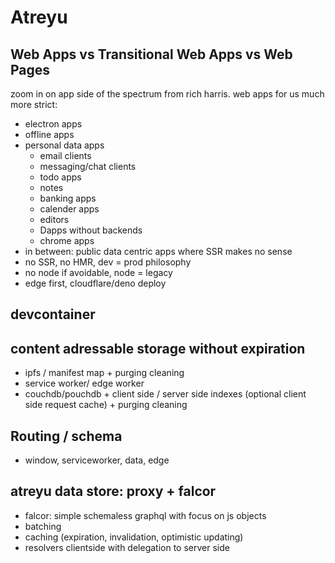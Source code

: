 # Atreyu

## Web Apps vs Transitional Web Apps vs Web Pages

zoom in on app side of the spectrum from rich harris. web apps for us much more strict:
- electron apps
- offline apps
- personal data apps
  - email clients
  - messaging/chat clients
  - todo apps
  - notes
  - banking apps
  - calender apps
  - editors
  - Dapps without backends
  - chrome apps
- in between: public data centric apps where SSR makes no sense
- no SSR, no HMR, dev = prod philosophy
- no node if avoidable, node = legacy
- edge first, cloudflare/deno deploy

## devcontainer

## content adressable storage without expiration

- ipfs / manifest map + purging cleaning
- service worker/ edge worker
- couchdb/pouchdb + client side / server side indexes (optional client side request cache) + purging cleaning

## Routing / schema

- window, serviceworker, data, edge

## atreyu data store: proxy + falcor

- falcor: simple schemaless graphql with focus on js objects
- batching
- caching (expiration, invalidation, optimistic updating)
- resolvers clientside with delegation to server side